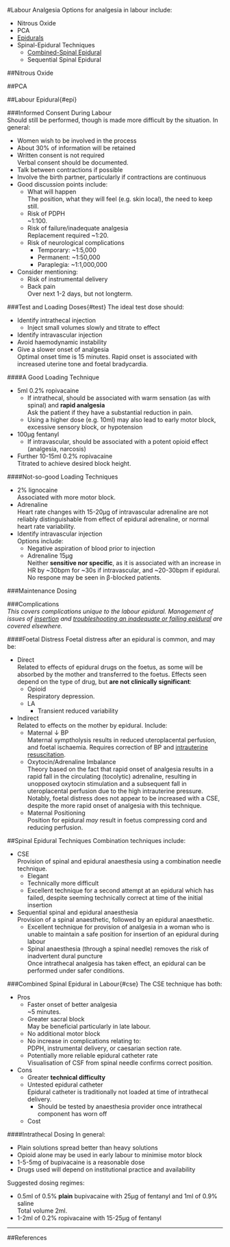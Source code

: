 #Labour Analgesia
Options for analgesia in labour include:
* Nitrous Oxide
* PCA
* [Epidurals](epi)
* Spinal-Epidural Techniques
	* [Combined-Spinal Epidural](cse)
	* Sequential Spinal Epidural

##Nitrous Oxide


##PCA

##Labour Epidural{#epi}




###Informed Consent During Labour  
Should still be performed, though is made more difficult by the situation. In general:
* Women wish to be involved in the process
* About 30% of information will be retained
* Written consent is not required  
Verbal consent should be documented.
* Talk between contractions if possible
* Involve the birth partner, particularly if contractions are continuous
* Good discussion points include:
    * What will happen  
    The position, what they will feel (e.g. skin local), the need to keep still.
    * Risk of PDPH  
    ~1:100.
    * Risk of failure/inadequate analgesia  
    Replacement required ~1:20.
    * Risk of neurological complications  
    	* Temporary: ~1:5,000
    	* Permanent: ~1:50,000
    	* Paraplegia: ~1:1,000,000
* Consider mentioning:
    * Risk of instrumental delivery
    * Back pain  
    Over next 1-2 days, but not longterm.


###Test and Loading Doses{#test}
The ideal test dose should:
* Identify intrathecal injection
    * Inject small volumes slowly and titrate to effect
* Identify intravascular injection
* Avoid haemodynamic instability
* Give a slower onset of analgesia  
Optimal onset time is 15 minutes. Rapid onset is associated with increased uterine tone and foetal bradycardia.


####A Good Loading Technique
* 5ml 0.2% ropivacaine  
    * If intrathecal, should be associated with warm sensation (as with spinal) and **rapid analgesia**  
    Ask the patient if they have a substantial reduction in pain.
    * Using a higher dose (e.g. 10ml) may also lead to early motor block, excessive sensory block, or hypotension
* 100μg fentanyl
    * If intravascular, should be associated with a potent opioid effect (analgesia, narcosis)
* Further 10-15ml 0.2% ropivacaine  
Titrated to achieve desired block height.


####Not-so-good Loading Techniques
* 2% lignocaine  
Associated with more motor block.
* Adrenaline  
Heart rate changes with 15-20μg of intravascular adrenaline are not reliably distinguishable from effect of epidural adrenaline, or normal heart rate variability.
* Identify intravascular injection  
Options include:
    * Negative aspiration of blood prior to injection
    * Adrenaline 15μg  
    Neither **sensitive nor specific**, as it is associated with an increase in HR by ~30bpm for ~30s if intravascular, and ~20-30bpm if epidural. No respone may be seen in β-blocked patients.


###Maintenance Dosing


###Complications  
*This covers complications unique to the labour epidural. Management of issues of [insertion](/anaesthesia/regional/epidural.md#comp) and [troubleshooting an inadequate or failing epidural](/anaesthesia/regional/epidural-mx.md#comp) are covered elsewhere.*


####Foetal Distress
Foetal distress after an epidural is common, and may be:
* Direct  
Related to effects of epidural drugs on the foetus, as some will be absorbed by the mother and transferred to the foetus. Effects seen depend on the type of drug, but **are not clinically significant**:
	* Opioid  
	Respiratory depression.
	* LA  
		* Transient reduced variability
* Indirect  
Related to effects on the mother by epidural. Include:
	* Maternal ↓ BP  
	Maternal symptholysis results in reduced uteroplacental perfusion, and foetal ischaemia. Requires correction of BP and [intrauterine resuscitation](/management/obs/intrauterineresus.md).
	* Oxytocin/Adrenaline Imbalance  
	Theory based on the fact that rapid onset of analgesia results in a rapid fall in the circulating (tocolytic) adrenaline, resulting in unopposed oxytocin stimulation and a subsequent fall in uteroplacental perfusion due to the high intrauterine pressure. Notably, foetal distress does not appear to be increased with a CSE, despite the more rapid onset of analgesia with this technique.
	* Maternal Positioning  
	Position for epidural *may* result in foetus compressing cord and reducing perfusion.

##Spinal Epidural Techniques
Combination techniques include:
* CSE  
Provision of spinal and epidural anaesthesia using a combination needle technique.
	* Elegant
	* Technically more difficult
	* Excellent technique for a second attempt at an epidural which has failed, despite seeming technically correct at time of the initial insertion
* Sequential spinal and epidural anaesthesia  
Provision of a spinal anaesthetic, followed by an epidural anaesthetic.
	* Excellent technique for provision of analgesia in a woman who is unable to maintain a safe position for insertion of an epidural during labour
	* Spinal anaesthesia (through a spinal needle) removes the risk of inadvertent dural puncture  
	Once intrathecal analgesia has taken effect, an epidural can be performed under safer conditions.


###Combined Spinal Epidural in Labour{#cse}
The CSE technique has both:
* Pros
	* Faster onset of better analgesia  
	~5 minutes.
	* Greater sacral block  
	May be beneficial particularly in late labour.
	* No additional motor block
	* No increase in complications relating to:  
	PDPH, instrumental delivery, or caesarian section rate.
	* Potentially more reliable epidural catheter rate  
	Visualisation of CSF from spinal needle confirms correct position.
* Cons
	* Greater **technical difficulty**
	* Untested epidural catheter  
	Epidural catheter is traditionally not loaded at time of intrathecal delivery.
		* Should be tested by anaesthesia provider once intrathecal component has worn off
	* Cost


####Intrathecal Dosing
In general:
* Plain solutions spread better than heavy solutions
* Opioid alone may be used in early labour to minimise motor block
* 1-5-5mg of bupivacaine is a reasonable dose
* Drugs used will depend on institutional practice and availability

Suggested dosing regimes:
* 0.5ml of 0.5% **plain** bupivacaine with 25μg of fentanyl and 1ml of 0.9% saline  
Total volume 2ml.
* 1-2ml of 0.2% ropivacaine with 15-25μg of fentanyl  

---
##References
